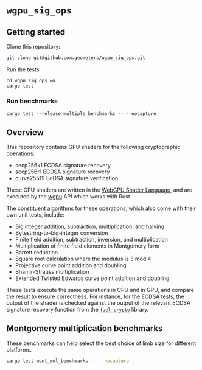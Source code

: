 # `wgpu_sig_ops`

## Getting started

Clone this repository:

```bash
git clone git@github.com:geometers/wgpu_sig_ops.git
```

Run the tests:

```
cd wgpu_sig_ops &&
cargo test
```

### Run benchmarks

```
cargo test --release multiple_benchmarks -- --nocapture
```

## Overview

This repository contains GPU shaders for the following cryptographic operations:

- secp256k1 ECDSA signature recovery
- secp256r1 ECDSA signature recovery
- curve25519 EdDSA signature verification

These GPU shaders are written in the [WebGPU Shader
Language](https://www.w3.org/TR/WGSL/), and are executed by the
[wgpu](https://github.com/gfx-rs/wgpu) API which works with Rust.

The constituent algorithms for these operations, which also come with their own
unit tests, include:

- Big integer addition, subtraction, multiplication, and halving
- Bytestring-to-big-integer conversion
- Finite field addition, subtraction, inversion, and multiplication
- Multiplication of finite field elements in Montgomery form
- Barrett reduction
- Square root calculation where the modulus is 3 mod 4
- Projective curve point addition and doubling
- Shamir-Strauss multiplication
- Extended Twisted Edwards curve point addition and doubling

These tests execute the same operations in CPU and in GPU, and compare the
result to ensure correctness. For instance, for the ECDSA tests, the output of
the shader is checked against the output of the relevant ECDSA signature
recovery function from the
[`fuel-crypto`](https://crates.io/crates/fuel-crypto) library.

## Montgomery multiplication benchmarks

These benchmarks can help select the best choice of limb size for different platforms.

```bash
cargo test mont_mul_benchmarks -- --nocapture
```
